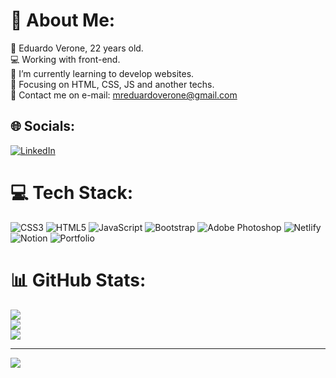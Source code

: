 # 💫 About Me:
🔸 Eduardo Verone, 22 years old.<br>💻 Working with front-end.<br>🌱 I’m currently learning to develop websites.<br>🔸 Focusing on HTML, CSS, JS and another techs.<br>📨 Contact me on e-mail: mreduardoverone@gmail.com<br>


## 🌐 Socials:
[![LinkedIn](https://img.shields.io/badge/LinkedIn-%230077B5.svg?logo=linkedin&logoColor=white)](https://linkedin.com/in/eduardo-verone) 

# 💻 Tech Stack:
![CSS3](https://img.shields.io/badge/css3-%231572B6.svg?style=flat&logo=css3&logoColor=white) ![HTML5](https://img.shields.io/badge/html5-%23E34F26.svg?style=flat&logo=html5&logoColor=white) ![JavaScript](https://img.shields.io/badge/javascript-%23323330.svg?style=flat&logo=javascript&logoColor=%23F7DF1E) ![Bootstrap](https://img.shields.io/badge/bootstrap-%23563D7C.svg?style=flat&logo=bootstrap&logoColor=white) ![Adobe Photoshop](https://img.shields.io/badge/adobephotoshop-%2331A8FF.svg?style=flat&logo=adobephotoshop&logoColor=white) ![Netlify](https://img.shields.io/badge/netlify-%23000000.svg?style=flat&logo=netlify&logoColor=#00C7B7) ![Notion](https://img.shields.io/badge/Notion-%23000000.svg?style=flat&logo=notion&logoColor=white) ![Portfolio](https://img.shields.io/badge/Portfolio-%23000000.svg?style=flat&logo=firefox&logoColor=#FF7139)
# 📊 GitHub Stats:
![](https://github-readme-stats.vercel.app/api?username=VERON3W&theme=dark&hide_border=false&include_all_commits=false&count_private=false)<br/>
![](https://github-readme-streak-stats.herokuapp.com/?user=VERON3W&theme=dark&hide_border=false)<br/>
![](https://github-readme-stats.vercel.app/api/top-langs/?username=VERON3W&theme=dark&hide_border=false&include_all_commits=false&count_private=false&layout=compact)

---
[![](https://visitcount.itsvg.in/api?id=VERON3W&icon=5&color=7)](https://visitcount.itsvg.in)

<!-- Proudly created with GPRM ( https://gprm.itsvg.in ) -->
